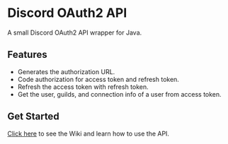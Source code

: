 # Discord OAuth2 API
A small Discord OAuth2 API wrapper for Java.

## Features
* Generates the authorization URL.
* Code authorization for access token and refresh token.
* Refresh the access token with refresh token.
* Get the user, guilds, and connection info of a user from access token.

## Get Started
[Click here](https://github.com/SrBalbucio/Discord-OAuth2-API/wiki) to see the Wiki and learn how to use the API.
